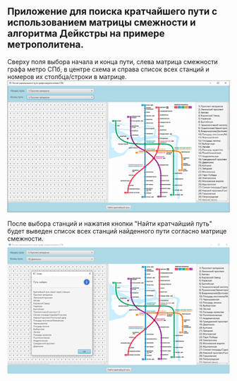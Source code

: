 ## Приложение для поиска кратчайшего пути с использованием матрицы смежности и алгоритма Дейкстры на примере метрополитена.

Сверху поля выбора начала и конца пути, слева матрица смежности графа метро СПб, в центре схема и справа список всех станций и номеров их столбца/строки в матрице.
<img src="readme_assets/1.PNG" alt = "1">

После выбора станций и нажатия кнопки "Найти кратчайший путь" будет выведен список всех станций найденного пути согласно матрице смежности.
<img src="readme_assets/2.PNG" alt = "2">
